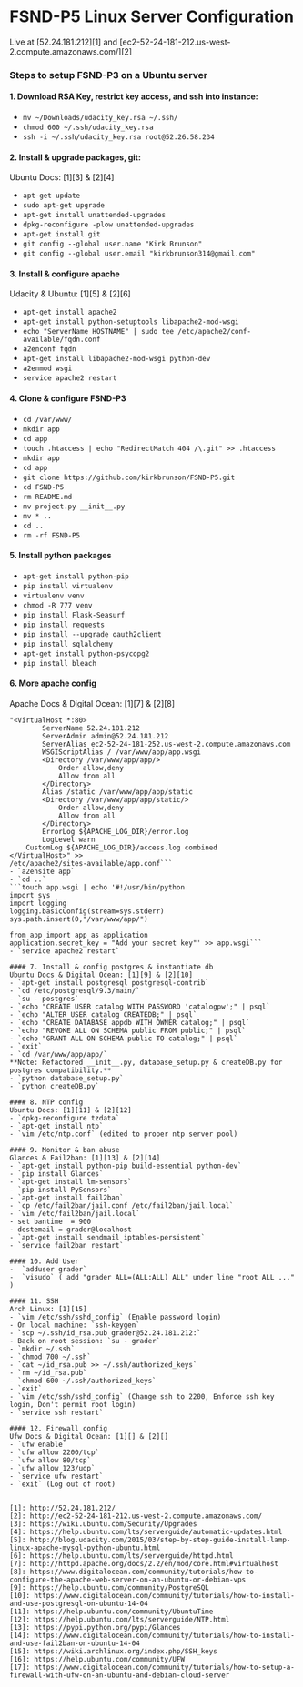 # FSND-P5 Linux Server Configuration

Live at [52.24.181.212][1] and [ec2-52-24-181-212.us-west-2.compute.amazonaws.com/][2]

### Steps to setup FSND-P3 on a Ubuntu server
#### 1. Download RSA Key, restrict key access, and ssh into instance:
 -  `mv ~/Downloads/udacity_key.rsa ~/.ssh/`
 -  `chmod 600 ~/.ssh/udacity_key.rsa`
 -  `ssh -i ~/.ssh/udacity_key.rsa root@52.26.58.234`

#### 2. Install & upgrade packages, git:
Ubuntu Docs: [1][3] & [2][4]
 -  `apt-get update`
 - `sudo apt-get upgrade`
 - `apt-get install unattended-upgrades`
 - `dpkg-reconfigure -plow unattended-upgrades`
 - `apt-get install git`
 - `git config --global user.name "Kirk Brunson"`
 - `git config --global user.email "kirkbrunson314@gmail.com"`

#### 3. Install & configure apache
Udacity & Ubuntu: [1][5] & [2][6]
 - `apt-get install apache2`
 - `apt-get install python-setuptools libapache2-mod-wsgi`
 - `echo "ServerName HOSTNAME" | sudo tee /etc/apache2/conf-available/fqdn.conf`
 - `a2enconf fqdn`
 - `apt-get install libapache2-mod-wsgi python-dev`
 - `a2enmod wsgi`
 - `service apache2 restart`

#### 4. Clone & configure FSND-P3
 - `cd /var/www/`
 - `mkdir app`
 - `cd app`
 - `touch .htaccess | echo "RedirectMatch 404 /\.git" >> .htaccess`
 - `mkdir app`
 - `cd app`
 - `git clone https://github.com/kirkbrunson/FSND-P5.git`
 - `cd FSND-P5`
 - `rm README.md`
 - `mv project.py __init__.py`
 - `mv * ..`
 - `cd ..`
 - `rm -rf FSND-P5`

#### 5. Install python packages
 - `apt-get install python-pip`
 - `pip install virtualenv`
 - `virtualenv venv` 
 - `chmod -R 777 venv`
 - `pip install Flask-Seasurf`
 - `pip install requests`
 - `pip install --upgrade oauth2client`
 - `pip install sqlalchemy`
 - `apt-get install python-psycopg2`
 - `pip install bleach`

#### 6. More apache config
Apache Docs & Digital Ocean: [1][7] & [2][8]

  ```touch /etc/apache2/sites-available/app.conf | echo 
  "<VirtualHost *:80>
	      ServerName 52.24.181.212
	      ServerAdmin admin@52.24.181.212
	      ServerAlias ec2-52-24-181-252.us-west-2.compute.amazonaws.com
	      WSGIScriptAlias / /var/www/app/app.wsgi
	      <Directory /var/www/app/app/>
	          Order allow,deny
	          Allow from all
	      </Directory>
	      Alias /static /var/www/app/app/static
	      <Directory /var/www/app/app/static/>
	          Order allow,deny
	          Allow from all
	      </Directory>
	      ErrorLog ${APACHE_LOG_DIR}/error.log
	      LogLevel warn
      CustomLog ${APACHE_LOG_DIR}/access.log combined
</VirtualHost>" >> 
/etc/apache2/sites-available/app.conf```
 - `a2ensite app`
 - `cd ..` 
 ```touch app.wsgi | echo '#!/usr/bin/python
 import sys
 import logging
 logging.basicConfig(stream=sys.stderr)
 sys.path.insert(0,"/var/www/app/")
 
 from app import app as application
 application.secret_key = "Add your secret key"' >> app.wsgi```
- `service apache2 restart`

#### 7. Install & config postgres & instantiate db
Ubuntu Docs & Digital Ocean: [1][9] & [2][10]
 - `apt-get install postgresql postgresql-contrib`
 - `cd /etc/postgresql/9.3/main/`
 - `su - postgres`
 - `echo "CREATE USER catalog WITH PASSWORD 'catalogpw';" | psql`
 - `echo "ALTER USER catalog CREATEDB;" | psql`
 - `echo "CREATE DATABASE appdb WITH OWNER catalog;" | psql`
 - `echo "REVOKE ALL ON SCHEMA public FROM public;" | psql`
 - `echo "GRANT ALL ON SCHEMA public TO catalog;" | psql`
 - `exit`
 - `cd /var/www/app/app/`
 **Note: Refactored __init__.py, database_setup.py & createDB.py for postgres compatibility.**
 - `python database_setup.py`
 - `python createDB.py`

#### 8. NTP config
Ubuntu Docs: [1][11] & [2][12]
 - `dpkg-reconfigure tzdata`
 - `apt-get install ntp`
 - `vim /etc/ntp.conf` (edited to proper ntp server pool)

#### 9. Monitor & ban abuse
Glances & Fail2ban: [1][13] & [2][14]
 - `apt-get install python-pip build-essential python-dev`
 - `pip install Glances`
 - `apt-get install lm-sensors`
 - `pip install PySensors`
 - `apt-get install fail2ban`
 - `cp /etc/fail2ban/jail.conf /etc/fail2ban/jail.local`
 - `vim /etc/fail2ban/jail.local`
  - set bantime  = 900
  - destemail = grader@localhost
 - `apt-get install sendmail iptables-persistent`
 - `service fail2ban restart`

#### 10. Add User
 -  `adduser grader`
 -  `visudo` ( add "grader ALL=(ALL:ALL) ALL" under line "root ALL ..." )
 
#### 11. SSH
Arch Linux: [1][15]
 - `vim /etc/ssh/sshd_config` (Enable password login)
 - On local machine: `ssh-keygen`
 - `scp ~/.ssh/id_rsa.pub grader@52.24.181.212:`
 - Back on root session: `su - grader`
 - `mkdir ~/.ssh`
 - `chmod 700 ~/.ssh`
 - `cat ~/id_rsa.pub >> ~/.ssh/authorized_keys`
 - `rm ~/id_rsa.pub`
 - `chmod 600 ~/.ssh/authorized_keys`
 - `exit`
 - `vim /etc/ssh/sshd_config` (Change ssh to 2200, Enforce ssh key login, Don't permit root login)
 - `service ssh restart`

#### 12. Firewall config
Ufw Docs & Digital Ocean: [1][] & [2][]
 - `ufw enable`
 - `ufw allow 2200/tcp`
 - `ufw allow 80/tcp`
 - `ufw allow 123/udp`
 - `service ufw restart`
 - `exit` (Log out of root)


[1]: http://52.24.181.212/
[2]: http://ec2-52-24-181-212.us-west-2.compute.amazonaws.com/
[3]: https://wiki.ubuntu.com/Security/Upgrades
[4]: https://help.ubuntu.com/lts/serverguide/automatic-updates.html
[5]: http://blog.udacity.com/2015/03/step-by-step-guide-install-lamp-linux-apache-mysql-python-ubuntu.html
[6]: https://help.ubuntu.com/lts/serverguide/httpd.html
[7]: http://httpd.apache.org/docs/2.2/en/mod/core.html#virtualhost
[8]: https://www.digitalocean.com/community/tutorials/how-to-configure-the-apache-web-server-on-an-ubuntu-or-debian-vps
[9]: https://help.ubuntu.com/community/PostgreSQL
[10]: https://www.digitalocean.com/community/tutorials/how-to-install-and-use-postgresql-on-ubuntu-14-04
[11]: https://help.ubuntu.com/community/UbuntuTime
[12]: https://help.ubuntu.com/lts/serverguide/NTP.html
[13]: https://pypi.python.org/pypi/Glances
[14]: https://www.digitalocean.com/community/tutorials/how-to-install-and-use-fail2ban-on-ubuntu-14-04
[15]: https://wiki.archlinux.org/index.php/SSH_keys
[16]: https://help.ubuntu.com/community/UFW
[17]: https://www.digitalocean.com/community/tutorials/how-to-setup-a-firewall-with-ufw-on-an-ubuntu-and-debian-cloud-server
